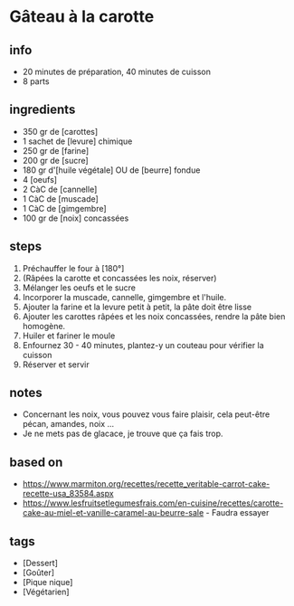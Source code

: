 # Gâteau à la carotte

## info  
* 20 minutes de préparation, 40 minutes de cuisson
* 8 parts

## ingredients
* 350 gr de [carottes]
* 1 sachet de [levure] chimique 
* 250 gr de [farine]
* 200 gr de [sucre]
* 180 gr d'[huile végétale] OU de [beurre] fondue
* 4 [oeufs]
* 2 CàC de [cannelle]
* 1 CàC de [muscade]
* 1 CàC de [gimgembre]
* 100 gr de [noix] concassées

## steps  
1. Préchauffer le four à [180°]
2. (Râpées la carotte et concassées les noix, réserver)
3. Mélanger les oeufs et le sucre
4. Incorporer la muscade, cannelle, gimgembre et l'huile.
5. Ajouter la farine et la levure petit à petit, la pâte doit être lisse
6. Ajouter les carottes râpées et les noix concassées, rendre la pâte bien homogène.
7. Huiler et fariner le moule
8. Enfournez 30 - 40 minutes, plantez-y un couteau pour vérifier la cuisson
9. Réserver et servir 

## notes
* Concernant les noix, vous pouvez vous faire plaisir, cela peut-être pécan, amandes, noix ... 
* Je ne mets pas de glacace, je trouve que ça fais trop.

## based on  
* https://www.marmiton.org/recettes/recette_veritable-carrot-cake-recette-usa_83584.aspx 
* https://www.lesfruitsetlegumesfrais.com/en-cuisine/recettes/carotte-cake-au-miel-et-vanille-caramel-au-beurre-sale - Faudra essayer

## tags
* [Dessert]
* [Goûter]
* [Pique nique]
* [Végétarien]